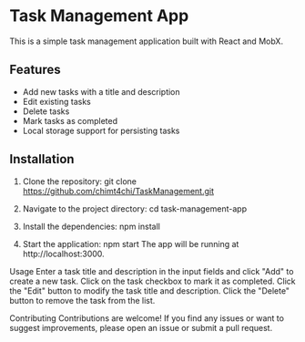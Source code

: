 # Task Management App

This is a simple task management application built with React and MobX.

## Features

- Add new tasks with a title and description
- Edit existing tasks
- Delete tasks
- Mark tasks as completed
- Local storage support for persisting tasks

## Installation

1. Clone the repository:
   git clone https://github.com/chimt4chi/TaskManagement.git
   
2. Navigate to the project directory:
   cd task-management-app

3. Install the dependencies:
  npm install
4. Start the application:
  npm start
The app will be running at http://localhost:3000.

Usage
Enter a task title and description in the input fields and click "Add" to create a new task.
Click on the task checkbox to mark it as completed.
Click the "Edit" button to modify the task title and description.
Click the "Delete" button to remove the task from the list.

Contributing
Contributions are welcome! If you find any issues or want to suggest improvements, please open an issue or submit a pull request.
